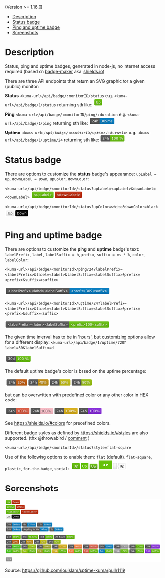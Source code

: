 (Version >= 1.16.0)

- [Description](#description)
- [Status badge](#status-badge)
- [Ping and uptime badge](#ping-and-uptime-badge)
- [Screenshots](#screenshots)


# Description

Status, ping and uptime badges, generated in node-js, no internet access required (based on [badge-maker](https://www.npmjs.com/package/badge-maker) aka. [shields.io](http://shields.io/))

There are three API endpoints that return an SVG graphic for a given (public) monitor:

**Status** `<kuma-url>/api/badge/:monitorID/status` e.g. `<kuma-url>/api/badge/1/status` returning sth like: ![image](img/badge/148052351-08a5713f-2bdf-4034-ab2a-29c7638cb25c.png)

**Ping** `<kuma-url>/api/badge/:monitorID/ping/:duration` e.g. `<kuma-url>/api/badge/1/ping` returning sth like: ![image](img/badge/148052406-55b55a76-f61b-4a2a-a036-53b557eebc49.png)

**Uptime** `<kuma-url>/api/badge/:monitorID/uptime/:duration` e.g. `<kuma-url>/api/badge/1/uptime/24` returning sth like: ![image](img/badge/147946965-5a706c7f-1efe-4056-b06b-b149904f87b5.png)

# Status badge

There are options to customize the **status** badge's appearance: `upLabel = Up`, `downLabel = Down`, `upColor`, `downColor`:

`<kuma-url>/api/badge/<monitorId>/status?upLabel=<upLabel>&downLabel=<downLabel>` ![image](img/badge/148053756-10d291bc-32d5-4b40-8b93-60ac625d11aa.png)

`<kuma-url>/api/badge/<monitorId>/status?upColor=white&downColor=black` ![image](img/badge/148053850-8817e676-3ed1-44f7-bc9f-f1c02a45d661.png)

# Ping and uptime badge

There are options to customize the **ping** and **uptime** badge's text: `labelPrefix`, `label`, `labelSuffix = h`, `prefix`, `suffix = ms / %`, `color`, `labelColor`:

`<kuma-url>/api/badge/<monitorId>/ping/24?labelPrefix=<labelPrefix>&label=<label>&labelSuffix=<labelSuffix>&prefix=<prefix>&suffix=<suffix>`

![image](img/badge/148053468-fcabedd6-eea0-49e4-84da-6501a006c0d2.png)

`<kuma-url>/api/badge/<monitorId>/uptime/24?labelPrefix=<labelPrefix>&label=<label>&labelSuffix=<labelSuffix>&prefix=<prefix>&suffix=<suffix>`

![image](img/badge/148052864-7cadbc15-6b70-45e2-beb7-9a4ecd3d1809.png)

The given time interval has to be in 'hours', but customizing options allow for a different display: `<kuma-url>/api/badge/1/uptime/720?label=30&labelSuffix=d`

![image](img/badge/147948951-f866b227-8043-4680-99f6-b1e5403e16f6.png)

The default uptime badge's color is based on the uptime percentage:

![image](img/badge/148054071-74bc95a2-5bf5-4a5e-817c-2112f02a4074.png)

but can be overwritten with predefined color or any other color in HEX code:

![image](img/badge/148054134-b58edfd1-bc28-42bd-9f1e-6d7bf8e33efb.png)

See https://shields.io/#colors for predefined colors.

Different badge styles as defined by https://shields.io/#styles are also supported. (thx @throwabird / [comment](https://github.com/louislam/uptime-kuma/pull/1119#issuecomment-1004760533) )

`<kuma-url>/api/badge/<monitorId>/status?style=flat-square`

Use of the following options to enable them: `flat` (default), `flat-square`, `plastic`, `for-the-badge`, `social`: ![image](img/badge/148061538-996e64dc-1c7c-43d4-9dbd-6496fdd6cc47.png)

# Screenshots

![image](img/badge/148055984-207036e3-4536-4db8-9a0e-035ab44cf89c.png)

Source: https://github.com/louislam/uptime-kuma/pull/1119